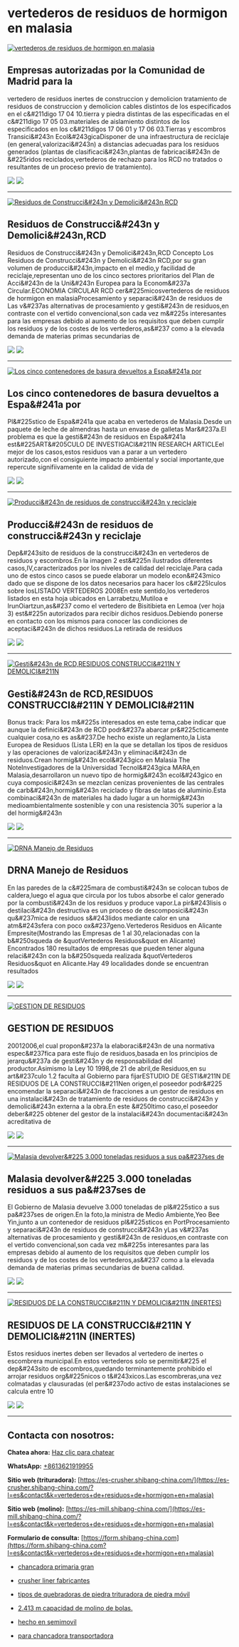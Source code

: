 # vertederos de residuos de hormigon en malasia

<a href="https://swt.shibang-china.com/?l=es&img&k=vertederos+de+residuos+de+hormigon+en+malasia" target="_blank">![vertederos de residuos de hormigon en malasia](http://static.shibang-china.com/all-800x300/1369.jpg)</a>

## Empresas autorizadas por la Comunidad de Madrid para la
vertedero de residuos inertes de construccion y demolicion tratamiento de residuos de construccion y demolicion cables distintos de los especificados en el c&#211digo 17 04 10.tierra y piedra distintas de las especificadas en el c&#211digo 17 05 03.materiales de aislamiento distintos de los especificados en los c&#211digos 17 06 01 y 17 06 03.Tierras y escombros Transici&#243n Ecol&#243gicaDisponer de una infraestructura de reciclaje (en general,valorizaci&#243n) a distancias adecuadas para los residuos generados (plantas de clasificaci&#243n,plantas de fabricaci&#243n de &#225ridos reciclados,vertederos de rechazo para los RCD no tratados o resultantes de un proceso previo de tratamiento).


<a href="https://whatsapp.shibangsoft.com/WhatsApp.php" target="_blank" title="WhatsApp">![](http://static.shibang-china.com/icon/whatsapp.png)</a> <a href="https://swt.shibang-china.com/?l=es&icon&k=vertederos+de+residuos+de+hormigon+en+malasia" target="_blank">![](http://static.shibang-china.com/icon/chat-es.png)</a>

---

<a href="https://swt.shibang-china.com/?l=es&img&k=vertederos+de+residuos+de+hormigon+en+malasia" target="_blank">![Residuos de Construcci&#243n y Demolici&#243n,RCD](http://static.shibang-china.com/all-800x300/1412.jpg)</a>

## Residuos de Construcci&#243n y Demolici&#243n,RCD
Residuos de Construcci&#243n y Demolici&#243n,RCD Concepto Los Residuos de Construcci&#243n y Demolici&#243n RCD,por su gran volumen de producci&#243n,impacto en el medio,y facilidad de reciclaje,representan uno de los cinco sectores prioritarios del Plan de Acci&#243n de la Uni&#243n Europea para la Econom&#237a Circular.ECONOMIA CIRCULAR RCD cer&#225micosvertederos de residuos de hormigon en malasiaProcesamiento y separaci&#243n de residuos de Las v&#237as alternativas de procesamiento y gesti&#243n de residuos,en contraste con el vertido convencional,son cada vez m&#225s interesantes para las empresas debido al aumento de los requisitos que deben cumplir los residuos y de los costes de los vertederos,as&#237 como a la elevada demanda de materias primas secundarias de


<a href="https://whatsapp.shibangsoft.com/WhatsApp.php" target="_blank" title="WhatsApp">![](http://static.shibang-china.com/icon/whatsapp.png)</a> <a href="https://swt.shibang-china.com/?l=es&icon&k=vertederos+de+residuos+de+hormigon+en+malasia" target="_blank">![](http://static.shibang-china.com/icon/chat-es.png)</a>

---

<a href="https://swt.shibang-china.com/?l=es&img&k=vertederos+de+residuos+de+hormigon+en+malasia" target="_blank">![Los cinco contenedores de basura devueltos a Espa&#241a por](http://static.shibang-china.com/all-800x300/684.jpg)</a>

## Los cinco contenedores de basura devueltos a Espa&#241a por
Pl&#225stico de Espa&#241a que acaba en vertederos de Malasia.Desde un paquete de leche de almendras hasta un envase de galletas Mar&#237a.El problema es que la gesti&#243n de residuos en Espa&#241a est&#225ART&#205CULO DE INVESTIGACI&#211N RESEARCH ARTICLEel mejor de los casos,estos residuos van a parar a un vertedero autorizado,con el consiguiente impacto ambiental y social importante,que repercute signifiivamente en la calidad de vida de


<a href="https://whatsapp.shibangsoft.com/WhatsApp.php" target="_blank" title="WhatsApp">![](http://static.shibang-china.com/icon/whatsapp.png)</a> <a href="https://swt.shibang-china.com/?l=es&icon&k=vertederos+de+residuos+de+hormigon+en+malasia" target="_blank">![](http://static.shibang-china.com/icon/chat-es.png)</a>

---

<a href="https://swt.shibang-china.com/?l=es&img&k=vertederos+de+residuos+de+hormigon+en+malasia" target="_blank">![Producci&#243n de residuos de construcci&#243n y reciclaje](http://static.shibang-china.com/all-800x300/237.jpg)</a>

## Producci&#243n de residuos de construcci&#243n y reciclaje
Dep&#243sito de residuos de la construcci&#243n en vertederos de residuos y escombros.En la imagen 2 est&#225n ilustrados diferentes casos,IV,caracterizados por los niveles de calidad del reciclaje.Para cada uno de estos cinco casos se puede elaborar un modelo econ&#243mico dado que se dispone de los datos necesarios para hacer los c&#225lculos sobre losLISTADO VERTEDEROS 2008En este sentido,los vertederos listados en esta hoja ubicados en Larrabetzu,Mutiloa e IrunOiartzun,as&#237 como el vertedero de Bisitibieta en Lemoa (ver hoja 3) est&#225n autorizados para recibir dichos residuos.Debiendo ponerse en contacto con los mismos para conocer las condiciones de aceptaci&#243n de dichos residuos.La retirada de residuos


<a href="https://whatsapp.shibangsoft.com/WhatsApp.php" target="_blank" title="WhatsApp">![](http://static.shibang-china.com/icon/whatsapp.png)</a> <a href="https://swt.shibang-china.com/?l=es&icon&k=vertederos+de+residuos+de+hormigon+en+malasia" target="_blank">![](http://static.shibang-china.com/icon/chat-es.png)</a>

---

<a href="https://swt.shibang-china.com/?l=es&img&k=vertederos+de+residuos+de+hormigon+en+malasia" target="_blank">![Gesti&#243n de RCD,RESIDUOS CONSTRUCCI&#211N Y DEMOLICI&#211N](http://static.shibang-china.com/all-800x300/582.jpg)</a>

## Gesti&#243n de RCD,RESIDUOS CONSTRUCCI&#211N Y DEMOLICI&#211N
Bonus track: Para los m&#225s interesados en este tema,cabe indicar que aunque la definici&#243n de RCD podr&#237a abarcar pr&#225cticamente cualquier cosa,no es as&#237.De hecho existe un reglamento,la Lista Europea de Residuos (Lista LER) en la que se detallan los tipos de residuos y las operaciones de valorizaci&#243n y eliminaci&#243n de residuos.Crean hormig&#243n ecol&#243gico en Malasia The NoteInvestigadores de la Universidad Tecnol&#243gica MARA,en Malasia,desarrollaron un nuevo tipo de hormig&#243n ecol&#243gico en cuya composici&#243n se mezclan cenizas provenientes de las centrales de carb&#243n,hormig&#243n reciclado y fibras de latas de aluminio.Esta combinaci&#243n de materiales ha dado lugar a un hormig&#243n medioambientalmente sostenible y con una resistencia 30% superior a la del hormig&#243n


<a href="https://whatsapp.shibangsoft.com/WhatsApp.php" target="_blank" title="WhatsApp">![](http://static.shibang-china.com/icon/whatsapp.png)</a> <a href="https://swt.shibang-china.com/?l=es&icon&k=vertederos+de+residuos+de+hormigon+en+malasia" target="_blank">![](http://static.shibang-china.com/icon/chat-es.png)</a>

---

<a href="https://swt.shibang-china.com/?l=es&img&k=vertederos+de+residuos+de+hormigon+en+malasia" target="_blank">![DRNA Manejo de Residuos](http://static.shibang-china.com/all-800x300/514.jpg)</a>

## DRNA Manejo de Residuos
En las paredes de la c&#225mara de combusti&#243n se colocan tubos de caldera,luego el agua que circula por los tubos absorbe el calor generado por la combusti&#243n de los residuos y produce vapor.La pir&#243lisis o destilaci&#243n destructiva es un proceso de descomposici&#243n qu&#237mica de residuos s&#243lidos mediante calor en una atm&#243sfera con poco ox&#237geno.Vertederos Residuos en Alicante Empresite(Mostrando las Empresas de 1 al 30,relacionadas con la b&#250squeda de &quotVertederos Residuos&quot en Alicante) Encontrados 180 resultados de empresas que pueden tener alguna relaci&#243n con la b&#250squeda realizada &quotVertederos Residuos&quot en Alicante.Hay 49 localidades donde se encuentran resultados


<a href="https://whatsapp.shibangsoft.com/WhatsApp.php" target="_blank" title="WhatsApp">![](http://static.shibang-china.com/icon/whatsapp.png)</a> <a href="https://swt.shibang-china.com/?l=es&icon&k=vertederos+de+residuos+de+hormigon+en+malasia" target="_blank">![](http://static.shibang-china.com/icon/chat-es.png)</a>

---

<a href="https://swt.shibang-china.com/?l=es&img&k=vertederos+de+residuos+de+hormigon+en+malasia" target="_blank">![GESTION DE RESIDUOS](http://static.shibang-china.com/all-800x300/829.jpg)</a>

## GESTION DE RESIDUOS
20012006,el cual propon&#237a la elaboraci&#243n de una normativa espec&#237fica para este flujo de residuos,basada en los principios de jerarqu&#237a de gesti&#243n y de responsabilidad del productor.Asimismo la Ley 10 1998,de 21 de abril,de Residuos,en su art&#237culo 1.2 faculta al Gobierno para fijarESTUDIO DE GESTI&#211N DE RESIDUOS DE LA CONSTRUCCI&#211Nen origen,el poseedor podr&#225 encomendar la separaci&#243n de fracciones a un gestor de residuos en una instalaci&#243n de tratamiento de residuos de construcci&#243n y demolici&#243n externa a la obra.En este &#250ltimo caso,el poseedor deber&#225 obtener del gestor de la instalaci&#243n documentaci&#243n acreditativa de


<a href="https://whatsapp.shibangsoft.com/WhatsApp.php" target="_blank" title="WhatsApp">![](http://static.shibang-china.com/icon/whatsapp.png)</a> <a href="https://swt.shibang-china.com/?l=es&icon&k=vertederos+de+residuos+de+hormigon+en+malasia" target="_blank">![](http://static.shibang-china.com/icon/chat-es.png)</a>

---

<a href="https://swt.shibang-china.com/?l=es&img&k=vertederos+de+residuos+de+hormigon+en+malasia" target="_blank">![Malasia devolver&#225 3.000 toneladas residuos a sus pa&#237ses de](http://static.shibang-china.com/all-800x300/1387.jpg)</a>

## Malasia devolver&#225 3.000 toneladas residuos a sus pa&#237ses de
El Gobierno de Malasia devuelve 3.000 toneladas de pl&#225stico a sus pa&#237ses de origen.En la foto,la ministra de Medio Ambiente,Yeo Bee Yin,junto a un contenedor de residuos pl&#225sticos en PortProcesamiento y separaci&#243n de residuos de construcci&#243n yLas v&#237as alternativas de procesamiento y gesti&#243n de residuos,en contraste con el vertido convencional,son cada vez m&#225s interesantes para las empresas debido al aumento de los requisitos que deben cumplir los residuos y de los costes de los vertederos,as&#237 como a la elevada demanda de materias primas secundarias de buena calidad.


<a href="https://whatsapp.shibangsoft.com/WhatsApp.php" target="_blank" title="WhatsApp">![](http://static.shibang-china.com/icon/whatsapp.png)</a> <a href="https://swt.shibang-china.com/?l=es&icon&k=vertederos+de+residuos+de+hormigon+en+malasia" target="_blank">![](http://static.shibang-china.com/icon/chat-es.png)</a>

---

<a href="https://swt.shibang-china.com/?l=es&img&k=vertederos+de+residuos+de+hormigon+en+malasia" target="_blank">![RESIDUOS DE LA CONSTRUCCI&#211N Y DEMOLICI&#211N (INERTES)](http://static.shibang-china.com/all-800x300/963.jpg)</a>

## RESIDUOS DE LA CONSTRUCCI&#211N Y DEMOLICI&#211N (INERTES)
Estos residuos inertes deben ser llevados al vertedero de inertes o escombrera municipal.En estos vertederos solo se permitir&#225 el dep&#243sito de escombros,quedando terminantemente prohibido el arrojar residuos org&#225nicos o t&#243xicos.Las escombreras,una vez colmatadas y clausuradas (el per&#237odo activo de estas instalaciones se calcula entre 10

<a href="https://whatsapp.shibangsoft.com/WhatsApp.php" target="_blank" title="WhatsApp">![](http://static.shibang-china.com/icon/whatsapp.png)</a> <a href="https://swt.shibang-china.com/?l=es&icon&k=vertederos+de+residuos+de+hormigon+en+malasia" target="_blank">![](http://static.shibang-china.com/icon/chat-es.png)</a>

---
## Contacta con nosotros:

**Chatea ahora:** [Haz clic para chatear](https://swt.shibang-china.com?l=es&contact&k=vertederos+de+residuos+de+hormigon+en+malasia)

**WhatsApp:**  [+8613621919955](https://whatsapp.shibangsoft.com/WhatsApp.php)

**Sitio web (trituradora):** [https://es-crusher.shibang-china.com/](https://es-crusher.shibang-china.com/?l=es&contact&k=vertederos+de+residuos+de+hormigon+en+malasia)

**Sitio web (molino):** [https://es-mill.shibang-china.com/](https://es-mill.shibang-china.com/?l=es&contact&k=vertederos+de+residuos+de+hormigon+en+malasia)

**Formulario de consulta:** [https://form.shibang-china.com](https://form.shibang-china.com?l=es&contact&k=vertederos+de+residuos+de+hormigon+en+malasia)

* [chancadora primaria gran](../68/chancadora%20primaria%20gran.md)

* [crusher liner fabricantes](../69/crusher%20liner%20fabricantes.md)

* [tipos de quebradoras de piedra trituradora de piedra móvil](../70/tipos%20de%20quebradoras%20de%20piedra%20trituradora%20de%20piedra%20m%C3%B3vil.md)

* [2.413 m capacidad de molino de bolas.](../77/2.413%20m%20capacidad%20de%20molino%20de%20bolas..md)

* [hecho en semimovil](../71/hecho%20en%20semimovil.md)

* [para chancadora transportadora](../73/para%20chancadora%20transportadora.md)